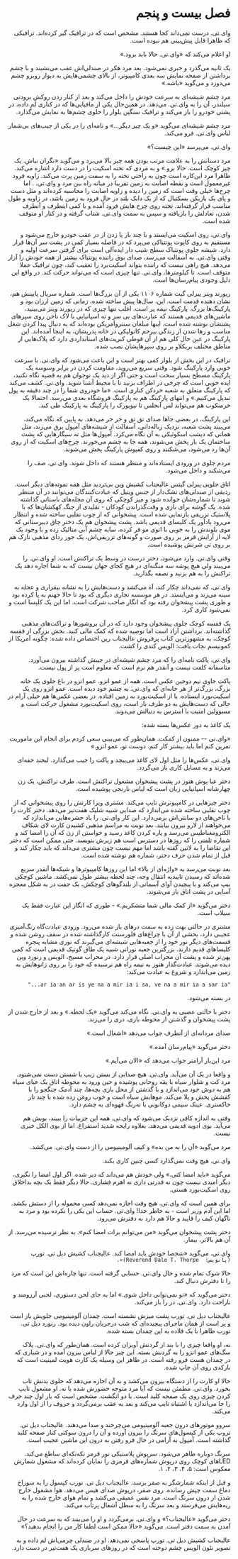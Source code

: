 <div dir="rtl">

# فصل بیست و پنجم



وای.تی. درست نمی‌داند کجا هستند. مشخص است که در ترافیک گیر کرده‌اند. ترافیکی که ظاهرا قابل پیش‌بینی هم نبوده است.

او اعلام می‌کند که «وای.تی. حالا باید برود.»

یک ثانیه می‌گذرد و خبری نمی‌شود. بعد مرد هکر در صندلی‌اش عقب می‌نشیند و با چشم برداشتن از صفحه نمایش سه بعدی کامپیوتر، از بالای چشمی‌هایش به دیوار روبرو چشم می‌دوزد و می‌گوید «باشه.»

مرد چشم شیشه‌ای به سرعت خودش را داخل می‌کند و بعد از کنار زدن روکش برودتی سیلندر، آن را به وای.تی. می‌دهد. در همین‌حال یکی از مافیایی‌ها که در کناری لم داده، در پشتی خودرو را باز می‌کند و ترافیک سنگین بلوار را جلوی چشم‌ها به نمایش می‌گذارد.

مرد چشم شیشه‌ای می‌گوید «و یک چیز دیگر...» و نامه‌ای را در یکی از جیب‌های بی‌شمار لباس وای.تی. فرو می‌کند.

وای.تی. می‌پرسد «این چیست؟»

مرد دستانش را به علامت مرتب بودن همه چیز بالا می‌برد و می‌گوید «نگران نباش. یک چیز کوچک است. حالا برو.» و به مردی که تخته اسکیت را در دست دارد اشاره می‌کند. ظاهرا مرد این‌کاره است چون به راحتی تخته را به سمت زمین پرت می‌کند. زاویه فرود غیرمعمول است و نقطه اصابت به زمین تقریبا در میانه راه بین مرد و وای.تی. . اما چرخ‌ها خیلی وقت است که زمین را دیده‌ و زاویه اصابت را محاسبه کرده‌اند و مثل دست و پای یک بازیکن بسکتبال که از یک دانک بلند در حال فرود به زمین باشد، در زاویه و طول مناسب قرار گرفته‌اند. تخته روی چرخ هایش فرود آمده و با کمی اینطرف و آنطرف شدن، تعادلش را بازیافته و سپس به سمت وای.تی. شتاب گرفته و در کنار او متوقف شده است.

وای.تی. روی اسکیت می‌ایستد و با چند بار پا زدن از در عقب خودرو خارج می‌شود و مستقیم  به روی کاپوت پونتیاکی می‌پرد که در فاصله بسیار کمی در پشت سر آن‌ها قرار دارد. شیشه جلوی پونتیاک سطح شیب دار ایده‌آلی است برای گرفتن سرعت اولیه و وقتی وای.تی. به آسفالت می‌رسد، صدای بوق راننده پونتیاک بیشتر از همه خودش را آزار می‌دهد. هیچ راهی نیست که راننده بتواند اسکیت‌برد را تعقیب کند، چون ترافیک عملا متوقف است. تا کیلومترها، وای.تی. تنها چیزی است که می‌تواند حرکت کند. در واقع این دلیل وجودی پیا‌م‌رسان‌ها است.

ریورند وینز پیرلی گیت شماره ۱۱۰۶ یکی از آن بزرگ‌ها است. شماره سریال پایینش هم، نشان دهنده قدمت است. این، سال‌ها پیش ساخته شده، زمانی که زمین ارزان بود و پارکینگ‌ها بزرگ. پارکینگ نیمه پر است. اغلب تنها چیزی که در ریورند وینز می‌بینید، ماشین‌های قدیمی هستند که عبارت‌های بی سر و ته اسپانیایی با لاک ناخن روی سپرهای پشتشان نوشته شده است. اینها مبلغان سنتروآمریکن بوده‌اند که به دنبال پیدا کردن شغل مناسب و رها شدن از زندگی بیرحم کاتولیکی در خانه پدریشان، به اینجا آمده‌اند. این پارکینگ در عین حال کلی هم از آن قوطی کبریت‌های استانداردی دارد که پلاک‌هایی از مناطق مختلف بربکلاو بر روی سپرهایشان نصب شده.

ترافیک در این بخش از بلوار کمی بهتر است و این باعث می‌شود که وای.تی. با سرعت خوبی وارد پارکینگ شود. وقتی سریع می‌روید، مقاومت کردن در برابر وسوسه یک پارکینگ مسطح بسیار سخت است و حتی اگر از دید یک نوجوان هم به قضیه نگاه نکنید، ایده خوبی است که چرخی در اطراف بزنید تا با محیط آشنا شوید. وای.تی. کشف می‌کند که پارکینگ متعلق به شعبه خردکن‌ کناری است. «ما خودروی شما را در چند دقیقه به پول تبدیل می‌کنیم.» و انتهای پارکینگ هم به پارکینگ فروشگاه بعدی می‌رسد. احتمالا یک خرمنکوب هم می‌تواند لس آنجلس تا نیویورک را پارکینگ به پارکینگ طی کند.

این پارکینگ، در بعضی جاها صدای تق تق و خر خر می‌دهد. به پایین که نگاه می‌کند، می‌بیند پشت شعبه، نزدیک زباله‌دانی، آسفالت از شیشه‌های آمپول برق می‌زند، مثل همانی که دیشب اسکوئیکی به آن نگاه می‌کرد. آمپول‌ها مثل ته سیگارهایی که پشت ساختمان یک بار پخش می‌شوند، همه جا به چشم می‌خورند. چرخ‌های اسکیت که از روی آن‌ها رد می‌شود، می‌شکنند و روی کفپوش پارکینگ پخش می‌شوند.

مردم جلوی در ورودی ایستاده‌اند و منتظر هستند که داخل شوند. وای.تی. صف را می‌شکند و داخل می‌شود.

اتاق جلویی پیرلی گیتس عالیجناب کشیش وین بی‌تردید مثل همه نمونه‌های دیگر است. ردیفی از صندلی‌های تشک‌دار از جنس وینیل که عبادت‌کنندگان می‌توانند در آن منتظر شوند تا شماره‌شان خوانده شود و میز کوچکی که روی آن مجله‌های باستانی گذاشته شده. یک گوشه برای بازی و وقت‌گذراندن کودکان - تقلیدی از جنگ کهکشان‌ها که با پلاستیک تزریقی بازنمایی شده است. پیشخوانی که از چوب تقلبی ساخته شده و انتظار می‌رود یادآور یک کلیسای قدیمی باشد. پشت پیشخوان هم یک دختر چاق دبیرستانی که موی بلوندش را به خوبی با اتوی مو فر کرده، سایه چشم آبی متالیک زده و با وجود یک لایه از آرایش قرمز بر روی صورت و گونه‌های تزریقی‌اش، یک جور ردای مذهبی نازک هم بر روی تی شرتش پوشیده است.

وقتی وای.تی. وارد می‌شود، دختر درست در وسط یک تراکنش است. او وای.تی. را می‌بیند ولی هیچ پوشه سه منگنه‌ای در هیچ کجای جهان نیست که به شما اجازه دهد یک تراکنش را به هم بزنید و نصفه بگذارید.

وای.تی. که نمی‌داند چکار کند، آه می‌کشد و دست‌هایش را به نشانه بیقراری و عجله به سینه می‌زند و می‌ایستد. در هر موسسه تجاری دیگری که بود تا حالا جهنم به پا کرده بود و طوری پشت پیشخوان رفته بود که انگار صاحب شرکت است. اما این یک کلیسا است و نمی‌شود کاری کرد.

یک قفسه کوچک جلوی پیشخوان وجود دارد که در آن بروشورها و تراکت‌های مذهبی گذاشته‌اند. برداشتن آزاد است اما توصیه شده که کمک مالی کنید. بخش بزرگی از قفسه کوچک، به مشهورترین کتاب پرفروش عالیجناب رین اختصاص داده شده: چگونه آمریکا از کمونیسم نجات یافت: الویس کندی را کشت.

وای.تی. پاکت نامه‌ای را که مرد چشم شیشه‌ای در جیبش گذاشته بیرون می‌آورد. متاسفانه کلفت نیست و آنقدر هم نرم است که معلوم است پر از پول نیست.

پاکت حاوی نیم دوجین عکس است. همه از عمو انزو. عمو انزو در باغ جلوی یک خانه بزرگ، بزرگ‌تر از هر خانه‌ای که وای.تی. به چشم خود دیده است. عمو انزو روی یک اسکیت‌بورد ایستاده. یا از اسکیت‌بورد به زمین افتاده. در بعضی عکس‌ها هم خیلی آرام در حالی که دست‌هایش به دو طرف باز است، روی اسکیت‌بورد مشغول حرکت است و مسوولین امنیت با استرس به دنبالش می‌دوند.

یک کاغذ به دور عکس‌ها بسته شده:

«وای.تی -- ممنون از کمکت. همان‌طور که می‌بینی سعی کردم برای انجام این ماموریت تمرین کنم اما باید بیشتر کار کنم. دوست تو، عمو انزو.»


وای.تی. عکس‌ها را مثل اول لای کاغذ می‌پیچد و پاکت را جیب می‌گذارد. لبخند خفه‌ای می‌زند و به مسایل کاری باز می‌گردد.

دختر عبا پوش هنوز در پشت پیشخوان مشغول تراکنش است. طرف تراکنش، یک زن چهارشانه اسپانیایی زبان است که لباس نارنجی پوشیده است.

دختر چیزهایی در کامپیوترش تایپ می‌کند. مشتری ویزا کارتش را روی پیشخوانی که از چوب تقلبی ساخته شده می‌اندازد که صدایی شبیه شلیک هفت‌تیر می‌دهد. دختر کارت را با ناخن‌های دو سانتی‌اش برمی‌دارد. این کار وای.تی. را یاد حشره‌هایی می‌اندازد که می‌خواهند از لارو بیرون بیایند. بعد نوبت به مراسم مذهبی کشیدن کارت لای شکاف الکترومغناطیس می‌رسد و پاره کردن کاغذ رسید و خواستن از زن که آن را امضا کند و شماره تلفنی را که روزها در دسترس است هم زیرش بنویسد. حتی ممکن است که دختر این تقاضا را به لاتین گفته باشد اما مهم نیست چون مشتری می‌داند که باید چکار کند و قبل از تمام شدن حرف دختر، شماره هم نوشته شده است.

بعد نوبت می‌رسد به «واژه‌ای از بالا» اما این روزها کامپیوترها و شبکه‌ها آنقدر سریع شده‌اند که رسیدن تاییدیه انتقال وجه، چند لحظه بیشتر طول نمی‌کشد. ماشین کوچکی بیپ می‌کند و با پیچیدن آوای آسمانی از بلندگوهای کوچکش، یک جفت در به شکل معجزه آسایی در پشت اتاق باز می‌شوند.

دختر می‌گوید «از کمک مالی شما متشکریم.» - طوری که انگار این عبارت فقط یک سیلاب است.

مشتری در حالتی بهت زده به سمت درهای باز شده می‌رود. ورودی عبادت‌گاه رنگ‌آمیزی عجیبی دارد، بخشی از آن با چراغ‌های فلورسنت کارگذاشته شده در سقف روشن شده و قسمت‌های دیگر نور خود را از جعبه‌هایی شیشه‌ای می‌گیرند که نوری مشابه پنجره کلیساهای قدیم دارند. بزرگترین جعبه نورانی شبیه یک طاق گوتیک قدیمی است که کمی پهن‌تر شده و پشت آن محراب اصلی قرار دارد. در محراب مسیح، الویس و رنورد
وین دیده می‌شوند. عبادت‌گذار هنوز به نیمه راه هم نرسیده که خود را بر روی زانوهایش به زمین می‌اندازد و شروع به عبادت می‌کند:

```"ar ia an ar is ye na a mir ia i sa, ve na a mir ia a sar ia..."``` 

در بسته می‌شود.

دختر با حالتی عصبی به وای.تی. نگاه می‌کند می‌گوید «یک لحظه.» و بعد از خارج شدن از پشت پیشخوان و گذشتن از محوطه بازی، دری را می‌زند.

صدای مردانه‌ای از آنطرف جواب می‌دهد «اشغال است.»

دختر می‌گوید «پیام‌رسان آمده.»

مرد این‌بار آرامتر جواب می‌دهد که «الان می‌آیم.»

و واقعا در یک آن می‌آید. وای.تی. هیچ صدایی از بستن زیپ یا شستن دست نمی‌شنود. مرد کت و شلوار سیاه با یقه روحانی پوشیده و حین ورود به محوطه اتاق یک عبای سیاه هم به دوش خود می‌اندازد و با گذشتن از محل بازی بچه‌ها، چند آدمک جنگجو را با کفشش پخش و پلا می‌کند. موهایش سیاه است و خوب روغن زده شده با چند تار خاکستری. عینک سیمی دوکانونی با ته‌رنگ قهوه‌ای به چشم دارد.

وقتی به اندازه کافی نزدیک می‌شود که وای.تی. همه این جزییات را ببیند، بویش هم می‌آید. بوی ادویه قدیمی می‌دهد، بعلاوه رایحه شدید استفراغ. اما از بوی الکل خبری نیست.

مرد می‌گوید «آن را به من بده» و کیف آلومینیومی را از دست وای.تی. می‌کشد.

وای.تی. هیچ وقت نمی‌گذارد کسی چنین کاری بکند.

می‌گوید «باید امضا کنی.» ولی خودش هم می‌داند که دیر شده. اگر اول امضا را نگیری، دیگر امیدی نیست چون نه قدرتی داری نه اهرم فشاری. حالا دیگر فقط یک بچه بداخلاق روی اسکیت‌بورد هستی.

برای همین است که وای.تی. هیچ وقت اجازه نمی‌دهد کسی محموله را از دستش بکشد. اما این آدم وزیر است - به خاطر خدا! وای.تی. حساب این یکی را نکرده بود و مرد به ناگهان کیف را قاپید و حالا هم دارد به دفترش می‌رود.

دختر پشت پیشخوان می‌گوید «من می‌توانم برات امضا کنم». به نظر ترسیده می‌رسد. از آن هم بالاتر، بیمار.

وای.تی. می‌گوید «شخصا خودش باید امضا کند. عالیجناب کشیش دیل تی. تورپ ```(پانویس:  Reverend Dale T. Thorpe)».```

حالا شوک تمام شده و حال وای.تی. حسابی گرفته است. تنها چاره‌اش این است که مرد را تا دفترش دنبال کند.

دختر می‌گوید که «تو نمی‌توانی داخل شوی.» اما به جای لحن دستوری، لحنی آرزومند و ناراحت دارد. وای.تی. در را باز می‌کند.

عالیجناب دیل تی. تورب پشت میزش نشسته است. چمدان آلومینیومی جلویش باز است و پر است از همان ماجرای پیچیده‌ای که شب  درجریان راون دیده بود. رنورد دیل تی. تورب ظاهرا با یک قلاده به این چمدان بسته شده.

نه، او واقعا چیزی را با بند از گردنش آویزان کرده است. همان‌طور که وای.تی. پلاک سگ‌های عمو انزو را به گردنش بسته. این چیز حالا از لباس بیرون آمده و در شیاری که در چمدان هست فرو رفته است. در ظاهر این وسیله یک کارت هویت لمینیت است که بارکدی روی آن چاپ شده.

حالا او کارت را از دستگاه بیرون می‌کشد و به آن اجازه می‌دهد که جلوی بدنش تاب بخورد. وای.تی. مطمئن نیست که آیا مرد متوجه حضورش شده یا نه. او مشغول تایپ کردن چیزی روی یک صفحه کلید است. با دو انگشت. مشخص است که بار اول چند حرف را جا می‌اندازد یا اشتباه تایپ می‌کند و بعد به عقب برمی‌گردد و حروف را از اول وارد می‌کند.

سروو موتور‌های درون جعبه آلومینیومی می‌چرخند و صدا می‌دهند. عالیجناب دیل تی. تروپ یکی از کپسول‌های سرنگ را بیرون آورده و آن را درون سوکتی کنار صفحه کلید گذاشته است. آمپول به آرامی در حال فرو رفتن به درون این ماشین عجیب است.

سرنگ دوباره ظاهر می‌شود. سرپوش پلاستیکی نور قرمز تکه‌تکه‌ای ساطع می‌کند. LEDهای کوچک روی درپوش شماره‌های قرمزی را نمایان کرده‌اند که مشغول شمارش معکوس است: ۵، ۴، ۳، ۲، ۱.

و قبل از اینکه شمارشگر به صفر برسد، عالیجناب دیل تی. تورب کپسول را به سوراخ دماغ سمت چپش رسانده. روی صفر، درپوش صدای هیس می‌دهد. هوا مشغول خارج شدن از درون سرنگ است. مرد نفس عمیقی می‌کشد و تمام هوای خارج شده را به ریه‌هایش می‌فرستد و بعد سرنگ را به سطل آشغال پرتاب می‌کند.

دختر می‌گوید «عالیجناب؟» و وای.تی. برمی‌گردد و او را می‌بیند که به سرعت در حال آمدن به سمت دفتر است. می‌گوید «حالا ممکن است لطفا کار من را انجام بدهید؟»

عالیجناب کشیش دیل تی. تورپ پاسخی نمی‌دهد. او در صندلی چرمی‌اش لم داده و به تصویر نئون الویس چشم دوخته است که در روزهای سربازی یک هفت‌تیر در دست دارد.


</div>
